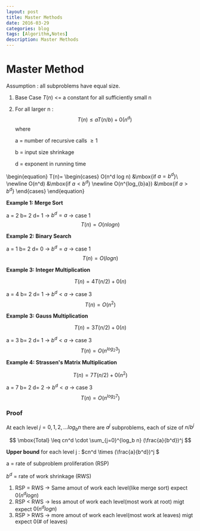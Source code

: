 ```yaml
---
layout: post
title: Master Methods
date: 2016-03-29
categories: blog
tags: [Algorithm,Notes]
description: Master Methods
---
```


# Master Method

Assumption : all subproblems have equal size.

1. Base Case $T(n)$ <= a constant for all sufficiently small n
2. For all larger n :
$$T(n) \leq aT(n/b) + 0(n^d) $$
where
	
	a = number of recursive calls $\geq 1$
	
	b = input size shrinkage
	
	d = exponent in running time
	
\begin{equation}
    T(n)=
   \begin{cases}
   O(n^d log n) &\mbox{if $a=b^d$}\\ \newline
   O(n^d) &\mbox{if $a < b^d$} \newline
   O(n^{log_{b}a}) &\mbox{if $a > b^d$}
   \end{cases}
  \end{equation}
  
  **Example 1: Merge Sort**
  
  a = 2 b= 2 d= 1 -> $b^d = a$ -> case 1
  $$T(n) = O(nlogn)$$
  
  
  **Example 2: Binary Search**
  
  
  a = 1 b= 2 d= 0 -> $b^d = a$ -> case 1
  $$T(n) = O(logn)$$
  
  **Example 3: Integer Multiplication**
  
  $$T(n) =  4T(n/2) + 0(n) $$
  
  a = 4 b= 2 d= 1 -> $b^d < a$ -> case 3
  $$T(n) = O(n^2)$$
  
  
   **Example 3: Gauss Multiplication**
  
  $$T(n) =  3T(n/2) + 0(n) $$
  
  a = 3 b= 2 d= 1 -> $b^d < a$ -> case 3
  $$T(n) = O(n^{log_2{3}})$$
  
   
   **Example 4: Strassen's Matrix Multiplication**
  
  $$T(n) =  7T(n/2) + 0(n^2) $$
  
  a = 7 b= 2 d= 2 -> $b^d < a$ -> case 3
  $$T(n) = O(n^{log_2{7}})$$
  
### Proof 
At each level $j=0,1,2,...log_b{n}$ there are $a^j$ subproblems, each of size of $n/b^j$

$$ \mbox{Total} \leq cn^d \cdot \sum_{j=0}^{log_b n} (\frac{a}{b^d})^j   $$

**Upper bound** for each level j : $cn^d \times (\frac{a}{b^d})^j  $

a = rate of subproblem proliferation (RSP)

$b^d$ = rate of work shrinkage (RWS)

1. RSP = RWS $\rightarrow$ Same amout of work each level(like merge sort) expect $0(n^d log n)$
2. RSP < RWS $\rightarrow$ less amout of work each level(most work at root) migt expect $0(n^d log n)$
3. RSP > RWS $\rightarrow$ more amout of work each level(most work at leaves) migt expect $0(\mbox{# of leaves})$
  
  
	
